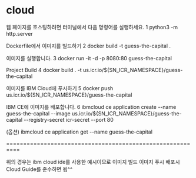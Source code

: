 
# cloud

웹 페이지를 호스팅하려면 터미널에서 다음 명령어를 실행하세요.
1
python3 -m http.server

Dockerfile에서 이미지를 빌드하기
2
docker build -t guess-the-capital .

이미지를 실행합니다.
3
docker run -it -d -p 8080:80 guess-the-capital

Project Build
4
docker build . -t us.icr.io/${SN_ICR_NAMESPACE}/guess-the-capital

이미지를 IBM Cloud에 푸시하기
5
docker push us.icr.io/${SN_ICR_NAMESPACE}/guess-the-capital

IBM CE에 이미지를 배포합니다.
6
ibmcloud ce application create --name guess-the-capital --image us.icr.io/${SN_ICR_NAMESPACE}/guess-the-capital --registry-secret icr-secret --port 80


(옵션)
ibmcloud ce application get --name guess-the-capital

==========================================================


위의 경우는 ibm cloud ide를 사용한
예시이므로 이미지 빌드 이미지 푸시 배포시 Cloud Guide를 준수하면 됨^^
